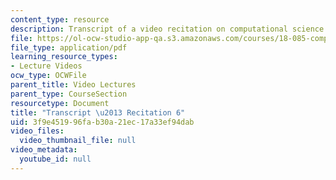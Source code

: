 ```yaml
---
content_type: resource
description: Transcript of a video recitation on computational science and engineering.
file: https://ol-ocw-studio-app-qa.s3.amazonaws.com/courses/18-085-computational-science-and-engineering-i-fall-2008/3f9e451996fab30a21ec17a33ef94dab_18-085F08-R06.pdf
file_type: application/pdf
learning_resource_types:
- Lecture Videos
ocw_type: OCWFile
parent_title: Video Lectures
parent_type: CourseSection
resourcetype: Document
title: "Transcript \u2013 Recitation 6"
uid: 3f9e4519-96fa-b30a-21ec-17a33ef94dab
video_files:
  video_thumbnail_file: null
video_metadata:
  youtube_id: null
---
```

